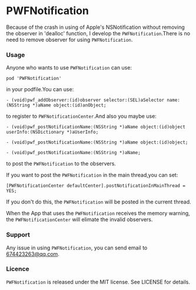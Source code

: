 # PWFNotification
Because of the crash in using of Apple's NSNotification without removing the observer in 'dealloc' function, I develop the `PWFNotification`.There is no need to remove observer for using `PWFNotification`.

### Usage   
Anyone who wants to use `PWFNotification` can use:
    
    pod 'PWFNotification'
    
in your podfile.You can use:
    
    - (void)pwf_addObserver:(id)observer selector:(SEL)aSelector name:(NSString *)aName object:(id)anObject;
    
to register to `PWFNotificationCenter`.And also you maybe use:
    
    - (void)pwf_postNotificationName:(NSString *)aName object:(id)object userInfo:(NSDictionary *)aUserInfo;
    
    - (void)pwf_postNotificationName:(NSString *)aName object:(id)object;
    
    - (void)pwf_postNotificationName:(NSString *)aName;
    
to post the `PWFNotification` to the observers.

If you want to post the `PWFNotification` in the main thread,you can set:

    [PWFNotificationCenter defaultCenter].postNotificationInMainThread = YES;
    
If you don't do this, the `PWFNotification` will be posted in the current thread.

When the App that uses the `PWFNotification` receives the memory warning, the `PWFNotificationCenter` will elimate the invalid observers.
   
### Support
Any issue in using `PWFNotification`, you can send email to 674423263@qq.com.

### Licence
`PWFNotification` is released under the MIT license. See LICENSE for details.


